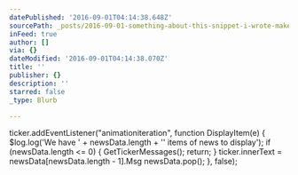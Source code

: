 ```yaml
---
datePublished: '2016-09-01T04:14:38.648Z'
sourcePath: _posts/2016-09-01-something-about-this-snippet-i-wrote-makes-me-happy.md
inFeed: true
author: []
via: {}
dateModified: '2016-09-01T04:14:38.070Z'
title: ''
publisher: {}
description: ''
starred: false
_type: Blurb

---
```

ticker.addEventListener("animationiteration", function DisplayItem(e) {
                $log.log('We have ' + newsData.length + '\' items of news to display');
                if (newsData.length <= 0) {
                    GetTickerMessages();
                    return;
                } 
                ticker.innerText = newsData[newsData.length - 1].Msg
                newsData.pop(); 
            }, false);